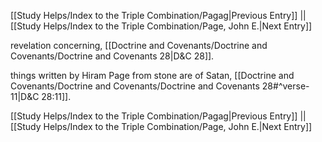 [[Study Helps/Index to the Triple Combination/Pagag|Previous Entry]]  ||  [[Study Helps/Index to the Triple Combination/Page, John E.|Next Entry]]

 revelation concerning, [[Doctrine and Covenants/Doctrine and Covenants/Doctrine and Covenants 28|D&C 28]].

 things written by Hiram Page from stone are of Satan, [[Doctrine and Covenants/Doctrine and Covenants/Doctrine and Covenants 28#^verse-11|D&C 28:11]].

[[Study Helps/Index to the Triple Combination/Pagag|Previous Entry]]  ||  [[Study Helps/Index to the Triple Combination/Page, John E.|Next Entry]]